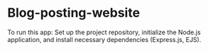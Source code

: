 # Blog-posting-website

To run this app:
Set up the project repository, initialize the Node.js application, and install necessary dependencies (Express.js, EJS).
